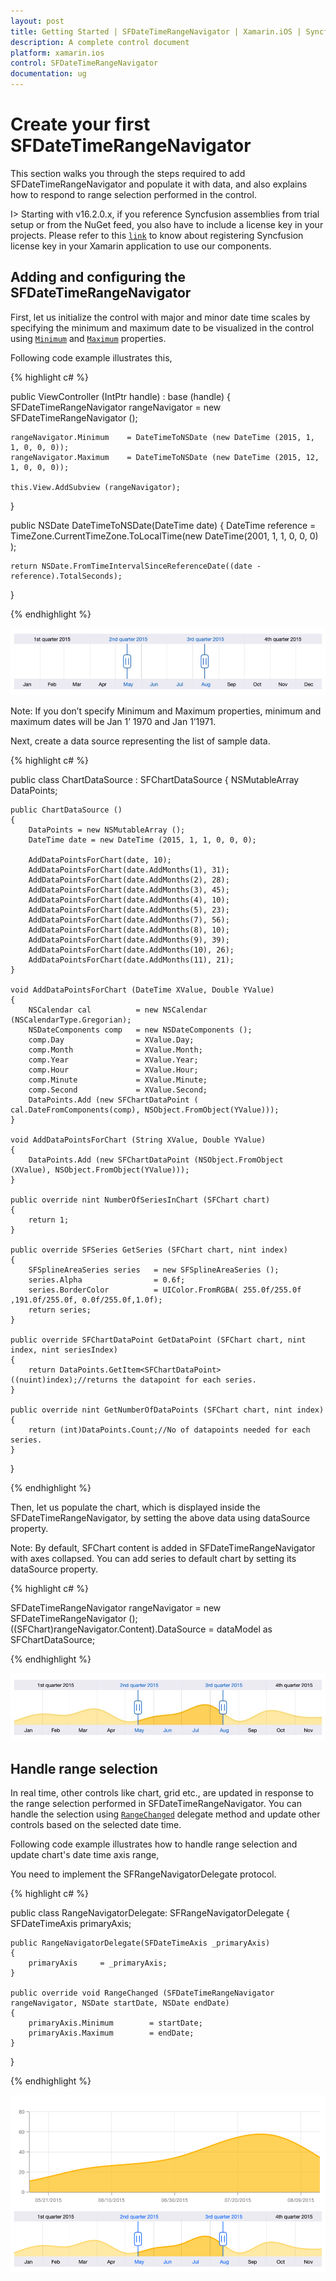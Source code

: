 ```yaml
---
layout: post
title: Getting Started | SFDateTimeRangeNavigator | Xamarin.iOS | Syncfusion
description: A complete control document
platform: xamarin.ios
control: SFDateTimeRangeNavigator
documentation: ug
--- 
```


# Create your first SFDateTimeRangeNavigator

This section walks you through the steps required to add SFDateTimeRangeNavigator and populate it with data, and also explains how to respond to range selection performed in the control. 

I> Starting with v16.2.0.x, if you reference Syncfusion assemblies from trial setup or from the NuGet feed, you also have to include a license key in your projects. Please refer to this [`link`](https://help.syncfusion.com/common/essential-studio/licensing/license-key) to know about registering Syncfusion license key in your Xamarin application to use our components.

## Adding and configuring the SFDateTimeRangeNavigator

First, let us initialize the control with major and minor date time scales by specifying the minimum and maximum date to be visualized in the control using [`Minimum`](https://help.syncfusion.com/cr/cref_files/xamarin-ios/Syncfusion.SFChart.iOS~Syncfusion.SfChart.iOS.SFDateTimeRangeNavigator~Minimum.html) and [`Maximum`](https://help.syncfusion.com/cr/cref_files/xamarin-ios/Syncfusion.SFChart.iOS~Syncfusion.SfChart.iOS.SFDateTimeRangeNavigator~Maximum.html) properties.

Following code example illustrates this,

{% highlight c# %}

public ViewController (IntPtr handle) : base (handle)
{    
    SFDateTimeRangeNavigator rangeNavigator    = new SFDateTimeRangeNavigator ();

    rangeNavigator.Minimum    = DateTimeToNSDate (new DateTime (2015, 1, 1, 0, 0, 0));
    rangeNavigator.Maximum    = DateTimeToNSDate (new DateTime (2015, 12, 1, 0, 0, 0));

    this.View.AddSubview (rangeNavigator);
}

public NSDate DateTimeToNSDate(DateTime date)
{
    DateTime reference   = TimeZone.CurrentTimeZone.ToLocalTime(new DateTime(2001, 1, 1, 0, 0, 0) );

    return NSDate.FromTimeIntervalSinceReferenceDate((date - reference).TotalSeconds);
}

{% endhighlight %}

![](Getting-Started-images/minmax.png)   

Note: If you don’t specify Minimum and Maximum properties, minimum and maximum dates will be Jan 1’ 1970 and Jan 1’1971.

Next, create a data source representing the list of sample data.

{% highlight c# %}

public class ChartDataSource : SFChartDataSource
{
    NSMutableArray DataPoints;

    public ChartDataSource ()
    {
        DataPoints = new NSMutableArray ();
        DateTime date = new DateTime (2015, 1, 1, 0, 0, 0);

        AddDataPointsForChart(date, 10);
        AddDataPointsForChart(date.AddMonths(1), 31);
        AddDataPointsForChart(date.AddMonths(2), 28);
        AddDataPointsForChart(date.AddMonths(3), 45);
        AddDataPointsForChart(date.AddMonths(4), 10);
        AddDataPointsForChart(date.AddMonths(5), 23);
        AddDataPointsForChart(date.AddMonths(7), 56);
        AddDataPointsForChart(date.AddMonths(8), 10);
        AddDataPointsForChart(date.AddMonths(9), 39);
        AddDataPointsForChart(date.AddMonths(10), 26);
        AddDataPointsForChart(date.AddMonths(11), 21);
    }

    void AddDataPointsForChart (DateTime XValue, Double YValue)
    {
        NSCalendar cal          = new NSCalendar (NSCalendarType.Gregorian);
        NSDateComponents comp   = new NSDateComponents ();
        comp.Day                = XValue.Day;
        comp.Month              = XValue.Month;
        comp.Year               = XValue.Year;
        comp.Hour               = XValue.Hour;
        comp.Minute             = XValue.Minute;
        comp.Second             = XValue.Second;
        DataPoints.Add (new SFChartDataPoint ( cal.DateFromComponents(comp), NSObject.FromObject(YValue)));
    }

    void AddDataPointsForChart (String XValue, Double YValue)
    {
        DataPoints.Add (new SFChartDataPoint (NSObject.FromObject (XValue), NSObject.FromObject(YValue)));
    }

    public override nint NumberOfSeriesInChart (SFChart chart)
    {
        return 1; 
    }

    public override SFSeries GetSeries (SFChart chart, nint index)
    {
        SFSplineAreaSeries series   = new SFSplineAreaSeries ();
        series.Alpha                = 0.6f;
        series.BorderColor          = UIColor.FromRGBA( 255.0f/255.0f ,191.0f/255.0f, 0.0f/255.0f,1.0f);
        return series;
    }

    public override SFChartDataPoint GetDataPoint (SFChart chart, nint index, nint seriesIndex)
    {
        return DataPoints.GetItem<SFChartDataPoint> ((nuint)index);//returns the datapoint for each series.
    }

    public override nint GetNumberOfDataPoints (SFChart chart, nint index)
    {
        return (int)DataPoints.Count;//No of datapoints needed for each series.
    }
}

{% endhighlight %}


Then, let us populate the chart, which is displayed inside the SFDateTimeRangeNavigator, by setting the above data using dataSource property. 

Note: By default, SFChart content is added in SFDateTimeRangeNavigator with axes collapsed. You can add series to default chart by setting its dataSource property. 


{% highlight c# %}

SFDateTimeRangeNavigator rangeNavigator      = new SFDateTimeRangeNavigator ();
((SFChart)rangeNavigator.Content).DataSource = dataModel as SFChartDataSource;

{% endhighlight %}


![](Getting-Started-images/datasource.png)

## Handle range selection

In real time, other controls like chart, grid etc., are updated in response to the range selection performed in SFDateTimeRangeNavigator. You can handle the selection using [`RangeChanged`](https://help.syncfusion.com/cr/cref_files/xamarin-ios/Syncfusion.SFChart.iOS~Syncfusion.SfChart.iOS.SFRangeNavigatorDelegate~RangeChanged.html) delegate method and update other controls based on the selected date time.

Following code example illustrates how to handle range selection and update chart's date time axis range,

You need to implement the SFRangeNavigatorDelegate protocol.

{% highlight c# %}

public class RangeNavigatorDelegate: SFRangeNavigatorDelegate
{
    SFDateTimeAxis primaryAxis;

    public RangeNavigatorDelegate(SFDateTimeAxis _primaryAxis)
    {
        primaryAxis     = _primaryAxis;
    }

    public override void RangeChanged (SFDateTimeRangeNavigator rangeNavigator, NSDate startDate, NSDate endDate)
    {
        primaryAxis.Minimum        = startDate;
        primaryAxis.Maximum        = endDate;
    }
}

{% endhighlight %}


![](Getting-Started-images/finalview.png)

